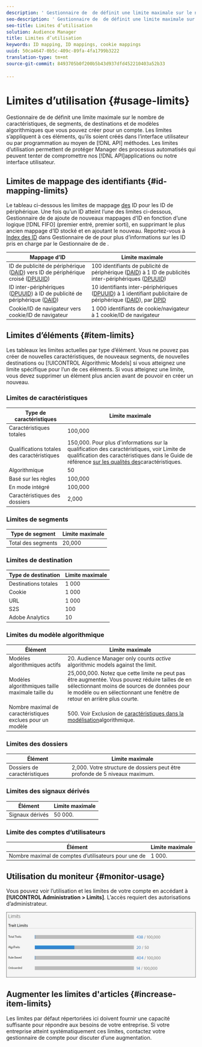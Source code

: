 ```yaml
---
description: ' Gestionnaire de  de définit une limite maximale sur le nombre de caractéristiques, de segments, de destinations et de modèles algorithmiques que vous pouvez créer pour un compte. Les limites s’appliquent à ces éléments, qu’ils soient créés dans l’interface utilisateur ou par programmation au moyen de méthodes API. Les limites d’utilisation permettent de protéger  Gestionnaire  de des processus automatisés qui peuvent tenter de compromettre nos API ou notre interface utilisateur.'
seo-description: ' Gestionnaire de  de définit une limite maximale sur le nombre de caractéristiques, de segments, de destinations et de modèles algorithmiques que vous pouvez créer pour un compte. Les limites s’appliquent à ces éléments, qu’ils soient créés dans l’interface utilisateur ou par programmation au moyen de méthodes API. Les limites d’utilisation permettent de protéger  Gestionnaire  de des processus automatisés qui peuvent tenter de compromettre nos API ou notre interface utilisateur.'
seo-title: Limites d’utilisation
solution: Audience Manager
title: Limites d’utilisation
keywords: ID mapping, ID mappings, cookie mappings
uuid: 50ca4647-0b5c-409c-89fa-4fa1799b3222
translation-type: tm+mt
source-git-commit: 8493705b0f200b5b43d937dfd452210403a52b33

---
```



# Limites d’utilisation {#usage-limits}

 Gestionnaire de  de définit une limite maximale sur le nombre de caractéristiques, de segments, de destinations et de modèles algorithmiques que vous pouvez créer pour un compte. Les limites s’appliquent à ces éléments, qu’ils soient créés dans l’interface utilisateur ou par programmation au moyen de [!DNL API] méthodes. Les limites d’utilisation permettent de protéger   Manager des processus automatisés qui peuvent tenter de compromettre nos [!DNL API]applications ou notre interface utilisateur.

## Limites de mappage des identifiants {#id-mapping-limits}

Le tableau ci-dessous  les limites de mappage [des](../../integration/sending-audience-data/batch-data-transfer-explained/id-sync-http.md) ID pour les ID de périphérique. Une fois qu’un ID atteint l’une des limites ci-dessous,  Gestionnaire de  de ajoute de nouveaux mappages d’ID en fonction d’une logique [!DNL FIFO] (premier entré, premier sorti), en supprimant le plus ancien mappage d’ID stocké et en ajoutant le nouveau. Reportez-vous à [Index des ID](../../reference/ids-in-aam.md) dans  Gestionnaire de  de pour plus d’informations sur les ID pris en charge par le Gestionnaire de de .

| Mappage d’ID | Limite maximale |
|-----------|-------------- |
| ID de publicité de périphérique ([DAID](../../reference/ids-in-aam.md)) vers ID de périphérique croisé ([DPUUID](../../reference/ids-in-aam.md)) | 100 identifiants de publicité de périphérique ([DAID](../../reference/ids-in-aam.md)) à 1 ID de publicités inter-périphériques ([DPUUID](../../reference/ids-in-aam.md)) |
| ID inter-périphériques ([DPUUID](../../reference/ids-in-aam.md)) à ID de publicité de périphérique ([DAID](../../reference/ids-in-aam.md)) | 10 identifiants inter-périphériques ([DPUUID](../../reference/ids-in-aam.md)) à 1 identifiant publicitaire de périphérique ([DAID](../../reference/ids-in-aam.md)), par [DPID](../../reference/ids-in-aam.md) |
| Cookie/ID de navigateur vers cookie/ID de navigateur | 1 000 identifiants de cookie/navigateur à 1 cookie/ID de navigateur |

## Limites d’éléments {#item-limits}

Les tableaux  les limites actuelles par type d’élément. Vous ne pouvez pas créer de nouvelles caractéristiques, de nouveaux segments, de nouvelles destinations ou [!UICONTROL Algorithmic Models] si vous atteignez une limite spécifique pour l’un de ces éléments. Si vous atteignez une limite, vous devez supprimer un élément plus ancien avant de pouvoir en créer un nouveau.

### Limites de caractéristiques

| Type de caractéristiques | Limite maximale |
| -------------------------- | ------------------------------------- |
| Caractéristiques totales | 100,000 |
| Qualifications totales des caractéristiques | 150,000. Pour plus d&#39;informations sur la qualification des caractéristiques, voir Limite de qualification des caractéristiques dans le Guide de référence [sur les qualités des](/help/using/features/traits/trait-and-segment-qualification-reference.md#trait-qualification-limit)caractéristiques. |
| Algorithmique | 50 |
| Basé sur les règles | 100,000 |
| En mode intégré | 100,000 |
| Caractéristiques des dossiers | 2,000 |

### Limites de segments

| Type de segment | Limite maximale |
| -------------- | ------------- |
| Total des segments | 20,000 |

### Limites de destination

| Type de destination | Limite maximale |
| ------------------ | ------------- |
| Destinations totales | 1 000 |
| Cookie | 1 000 |
| URL | 1 000 |
| S2S | 100 |
| Adobe Analytics | 10 |

### Limites du modèle algorithmique

| Élément | Limite maximale |
| -------- | ----- |
| Modèles algorithmiques actifs | 20. Audience Manager only counts *active* algorithmic models against the limit. |
| Modèles algorithmiques taille maximale  taille  du | 25,000,000.  Notez que cette limite ne peut pas être augmentée. Vous pouvez réduire  tailles  de en sélectionnant moins de sources de données pour le modèle ou en sélectionnant une fenêtre de retour en arrière plus courte. |
| Nombre maximal de caractéristiques exclues pour un modèle | 500. Voir Exclusion de [caractéristiques dans la modélisation](/help/using/features/algorithmic-models/trait-exclusion-algo-models.md)algorithmique. |

### Limites des dossiers

| Élément | Limite maximale |
| ------------- | ------------------ |
| Dossiers de caractéristiques | 2,000.  Votre structure de dossiers peut être profonde de 5 niveaux maximum. |

### Limites des signaux dérivés

| Élément | Limite maximale |
| --------------- | ------------- |
| Signaux dérivés | 50 000. |

### Limite des comptes d’utilisateurs 

| Élément | Limite maximale |
| ----------- | ------------- |
| Nombre maximal de comptes d’utilisateurs pour une  de | 1 000. |

## Utilisation du moniteur {#monitor-usage}

Vous pouvez voir l’utilisation et les limites de votre compte en accédant à **[!UICONTROL Administration > Limits]**. L’accès requiert des autorisations d’administrateur.

![image limite l&#39;utilisation](assets/usage-limits.png)

## Augmenter les limites d&#39;articles {#increase-item-limits}

Les limites par défaut répertoriées ici doivent fournir une capacité suffisante pour répondre aux besoins de votre entreprise. Si votre entreprise atteint systématiquement ces limites, contactez votre gestionnaire de compte pour discuter d’une augmentation.